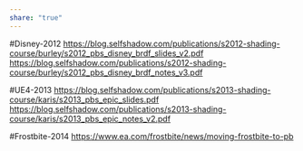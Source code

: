 ```yaml
---
share: "true"
---
```

#Disney-2012
https://blog.selfshadow.com/publications/s2012-shading-course/burley/s2012_pbs_disney_brdf_slides_v2.pdf
https://blog.selfshadow.com/publications/s2012-shading-course/burley/s2012_pbs_disney_brdf_notes_v3.pdf

#UE4-2013
https://blog.selfshadow.com/publications/s2013-shading-course/karis/s2013_pbs_epic_slides.pdf
https://blog.selfshadow.com/publications/s2013-shading-course/karis/s2013_pbs_epic_notes_v2.pdf

#Frostbite-2014
https://www.ea.com/frostbite/news/moving-frostbite-to-pb

